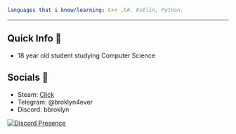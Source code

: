 ```yaml
languages that i know/learning: C++ ,C#, Kotlin, Python.
```
---

## Quick Info 🔖

- 18 year old student studying Сomputer Science


## Socials 📧
- Steam: [Click](https://steamcommunity.com/id/thebroklyn/)
- Telegram: @broklyn4ever
- Discord: bbroklyn



[![Discord Presence](https://lanyard.cnrad.dev/api/1041292965483651102)](https://discord.com/users/1041292965483651102)


